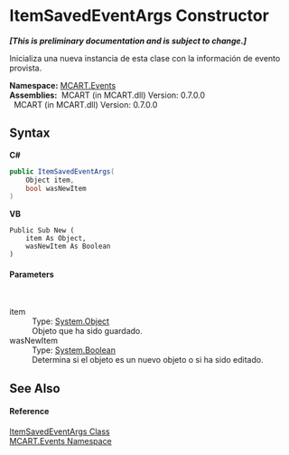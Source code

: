 # ItemSavedEventArgs Constructor 
 _**\[This is preliminary documentation and is subject to change.\]**_

Inicializa una nueva instancia de esta clase con la información de evento provista.

**Namespace:**&nbsp;<a href="e063e014-3886-09dc-6bff-1da9132b73cc">MCART.Events</a><br />**Assemblies:**&nbsp;&nbsp;MCART (in MCART.dll) Version: 0.7.0.0<br />&nbsp;&nbsp;MCART (in MCART.dll) Version: 0.7.0.0<br />

## Syntax

**C#**<br />
``` C#
public ItemSavedEventArgs(
	Object item,
	bool wasNewItem
)
```

**VB**<br />
``` VB
Public Sub New ( 
	item As Object,
	wasNewItem As Boolean
)
```


#### Parameters
&nbsp;<dl><dt>item</dt><dd>Type: <a href="http://msdn2.microsoft.com/es-es/library/e5kfa45b" target="_blank">System.Object</a><br />Objeto que ha sido guardado.</dd><dt>wasNewItem</dt><dd>Type: <a href="http://msdn2.microsoft.com/es-es/library/a28wyd50" target="_blank">System.Boolean</a><br />Determina si el objeto es un nuevo objeto o si ha sido editado.</dd></dl>

## See Also


#### Reference
<a href="35a9f2b7-6d2c-07ea-2b09-3e55734f191d">ItemSavedEventArgs Class</a><br /><a href="e063e014-3886-09dc-6bff-1da9132b73cc">MCART.Events Namespace</a><br />